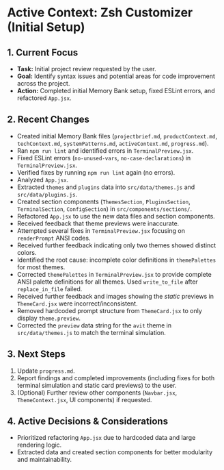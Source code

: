# Active Context: Zsh Customizer (Initial Setup)

## 1. Current Focus

*   **Task:** Initial project review requested by the user.
*   **Goal:** Identify syntax issues and potential areas for code improvement across the project.
*   **Action:** Completed initial Memory Bank setup, fixed ESLint errors, and refactored `App.jsx`.

## 2. Recent Changes

*   Created initial Memory Bank files (`projectbrief.md`, `productContext.md`, `techContext.md`, `systemPatterns.md`, `activeContext.md`, `progress.md`).
*   Ran `npm run lint` and identified errors in `TerminalPreview.jsx`.
*   Fixed ESLint errors (`no-unused-vars`, `no-case-declarations`) in `TerminalPreview.jsx`.
*   Verified fixes by running `npm run lint` again (no errors).
*   Analyzed `App.jsx`.
*   Extracted `themes` and `plugins` data into `src/data/themes.js` and `src/data/plugins.js`.
*   Created section components (`ThemesSection`, `PluginsSection`, `TerminalSection`, `ConfigSection`) in `src/components/sections/`.
*   Refactored `App.jsx` to use the new data files and section components.
*   Received feedback that theme previews were inaccurate.
*   Attempted several fixes in `TerminalPreview.jsx` focusing on `renderPrompt` ANSI codes.
*   Received further feedback indicating only two themes showed distinct colors.
*   Identified the root cause: incomplete color definitions in `themePalettes` for most themes.
*   Corrected `themePalettes` in `TerminalPreview.jsx` to provide complete ANSI palette definitions for all themes. Used `write_to_file` after `replace_in_file` failed.
*   Received further feedback and images showing the *static* previews in `ThemeCard.jsx` were incorrect/inconsistent.
*   Removed hardcoded prompt structure from `ThemeCard.jsx` to only display `theme.preview`.
*   Corrected the `preview` data string for the `avit` theme in `src/data/themes.js` to match the terminal simulation.

## 3. Next Steps

1.  Update `progress.md`.
2.  Report findings and completed improvements (including fixes for both terminal simulation and static card previews) to the user.
3.  (Optional) Further review other components (`Navbar.jsx`, `ThemeContext.jsx`, UI components) if requested.

## 4. Active Decisions & Considerations

*   Prioritized refactoring `App.jsx` due to hardcoded data and large rendering logic.
*   Extracted data and created section components for better modularity and maintainability.
